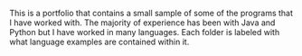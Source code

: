 This is a portfolio that contains a small sample of some of the programs that I have worked with.
The majority of experience has been with Java and Python but I have worked in many languages. Each folder is labeled with what
language examples are contained within it.
